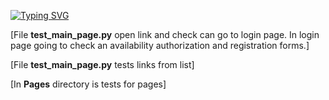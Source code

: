 [![Typing SVG](https://readme-typing-svg.herokuapp.com?color=%2336BCF7&lines=This+is+Selenium's+repository)](https://git.io/typing-svg)

[File **test_main_page.py** open link and check can go to login page.
In login page going to check an availability authorization and registration forms.]

[File **test_main_page.py** tests links from list]

[In **Pages** directory is tests for pages]